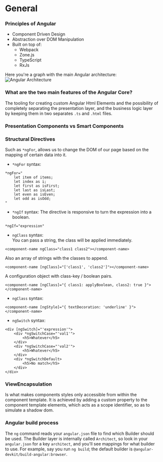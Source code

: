 # General


### Principles of Angular
* Component Driven Design
* Abstraction over DOM Manipulation
* Built on top of:
    * Webpack
    * Zone.js 
    * TypeScript
    * RxJs

Here you're a graph with the main Angular architecture:  
![Angular Architecture](https://angular.io/generated/images/guide/architecture/overview2.png)  

### What are the two main features of the Angular Core?
The tooling for creating custom Angular Html Elements and the 
possibility of completely separating the presentation layer, and the business
logic layer by keeping them in two separates `.ts` and `.html` files.

### Presentation Components vs Smart Components

### Structural Directives
Such as `*ngFor`, allows us to change the DOM of our page based on the
mapping of certain data into it.

* `*ngFor` syntax:  
```angular2html
*ngFor="
    let item of items;
    let index as i;
    let first as isFirst;
    let last as isLast;
    let even as isEven;
    let odd as isOdd;
"
```

* `*ngIf` syntax:
The directive is responsive to turn the expression into a boolean.  
```angular2html
*ngIf="expression"
```

* `ngClass` syntax:  
You can pass a string, the class will be applied immediately.
```angular2html
<component-name ngClass="class1 class2"></component-name>
```
Also an array of strings with the classes to append.
```angular2html
<component-name [ngClass]="['class1', 'class2']"></component-name>
```
A configuration object with class-key / boolean pairs.
```angular2html
<component-name [ngClass]="{ class1: applyBoolean, class2: true }"></component-name>
```
* `ngClass` syntax:
```angular2html
<component-name [ngStyle]="{ textDecoration: 'underline' }"></component-name>
```  

* `ngSwitch` syntax:  
```angular2html
<div [ngSwitch]="'expression'">
    <div *ngSwitchCase="'val1'">
        <h5>Whatever</h5>
    </div>
    <div *ngSwitchCase="'val2'">
        <h5>Whatever</h5>
    </div>
    <div *ngSwitchDefault>
        <h5>No match</h5>
    </div>
</div>
```  

### ViewEncapsulation
Is what makes components styles only accessible from within the component
template. It is achieved by adding a custom property to the component 
template elements, which acts as a scope identifier, so as to simulate a shadow dom. 

### Angular build process
The `ng` command reads your `angular.json` file to find which Builder should be used. The Builder layer is internally called `Architect`,
so look in your `angular.json` for a key `architect`, and you'll see mappings for what builder to use. For example, say you run `ng build`;
the default builder is `@angular-devkit/build-angular:browser`.
